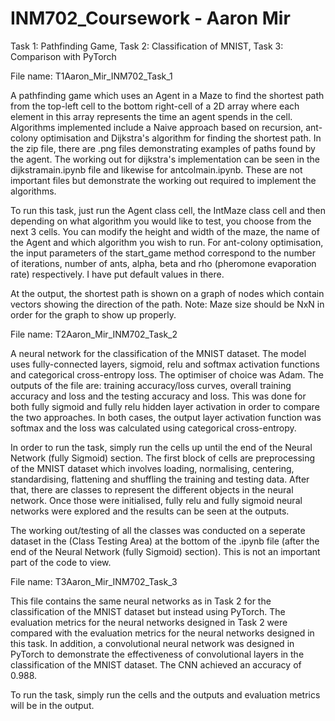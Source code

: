 # INM702_Coursework - Aaron Mir
Task 1: Pathfinding Game, Task 2: Classification of MNIST, Task 3: Comparison with PyTorch

File name: T1Aaron_Mir_INM702_Task_1

A pathfinding game which uses an Agent in a Maze to find the shortest path from the top-left cell to the bottom right-cell of a 2D array where each element in this array represents the time an agent spends in the cell. Algorithms implemented include a Naive approach based on recursion, ant-colony optimisation and Dijkstra's algorithm for finding the shortest path. In the zip file, there are .png files demonstrating examples of paths found by the agent. The working out for dijkstra's implementation can be seen in the dijkstramain.ipynb file and likewise for antcolmain.ipynb. These are not important files but demonstrate the working out required to implement the algorithms.

To run this task, just run the Agent class cell, the IntMaze class cell and then depending on what algorithm you would like to test, you choose from the next 3 cells. You can modify the height and width of the maze, the name of the Agent and which algorithm you wish to run. For ant-colony optimisation, the input parameters of the start_game method correspond to the number of iterations, number of ants, alpha, beta and rho (pheromone evaporation rate) respectively. I have put default values in there.

At the output, the shortest path is shown on a graph of nodes which contain vectors showing the direction of the path. Note: Maze size should be NxN in order for the graph to show up properly.

File name: T2Aaron_Mir_INM702_Task_2

A neural network for the classification of the MNIST dataset. The model uses fully-connected layers, sigmoid, relu and softmax activation functions and categorical cross-entropy loss. The optimiser of choice was Adam. The outputs of the file are: training accuracy/loss curves, overall training accuracy and loss and the testing accuracy and loss. This was done for both fully sigmoid and fully relu hidden layer activation in order to compare the two approaches. In both cases, the output layer activation function was softmax and the loss was calculated using categorical cross-entropy.

In order to run the task, simply run the cells up until the end of the Neural Network (fully Sigmoid) section. The first block of cells are preprocessing of the MNIST dataset which involves loading, normalising, centering, standardising, flattening and shuffling the training and testing data. After that, there are classes to represent the different objects in the neural network. Once those were initialised, fully relu and fully sigmoid neural networks were explored and the results can be seen at the outputs.

The working out/testing of all the classes was conducted on a seperate dataset in the (Class Testing Area) at the bottom of the .ipynb file (after the end of the Neural Network (fully Sigmoid) section). This is not an important part of the code to view.

File name: T3Aaron_Mir_INM702_Task_3

This file contains the same neural networks as in Task 2 for the classification of the MNIST dataset but instead using PyTorch. The evaluation metrics for the neural networks designed in Task 2 were compared with the evaluation metrics for the neural networks designed in this task. In addition, a convolutional neural network was designed in PyTorch to demonstrate the effectiveness of convolutional layers in the classification of the MNIST dataset. The CNN achieved an accuracy of 0.988.

To run the task, simply run the cells and the outputs and evaluation metrics will be in the output.
